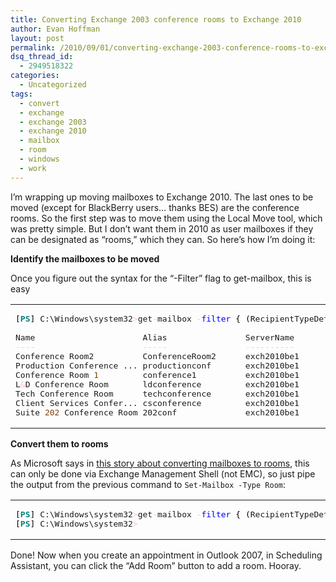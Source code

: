 ```yaml
---
title: Converting Exchange 2003 conference rooms to Exchange 2010
author: Evan Hoffman
layout: post
permalink: /2010/09/01/converting-exchange-2003-conference-rooms-to-exchange-2010/
dsq_thread_id:
  - 2949518322
categories:
  - Uncategorized
tags:
  - convert
  - exchange
  - exchange 2003
  - exchange 2010
  - mailbox
  - room
  - windows
  - work
---
```

I&#8217;m wrapping up moving mailboxes to Exchange 2010. The last ones to be moved (except for BlackBerry users&#8230; thanks BES) are the conference rooms. So the first step was to move them using the Local Move tool, which was pretty simple. But I don&#8217;t want them in 2010 as user mailboxes if they can be designated as &#8220;rooms,&#8221; which they can. So here&#8217;s how I&#8217;m doing it:

**Identify the mailboxes to be moved**

Once you figure out the syntax for the &#8220;-Filter&#8221; flag to get-mailbox, this is easy

<div class="wp_syntax">
  <table>
    <tr>
      <td class="code">
        <pre class="powershell" style="font-family:monospace;"><span style="color: #000000;">&#91;</span><span style="color: #008080; font-weight: bold;">PS</span><span style="color: #000000;">&#93;</span> C:\Windows\system32<span style="color: pink;">&gt;</span>get<span style="color: pink;">-</span>mailbox <span style="color: pink;">-</span><span style="color: #0000FF;">filter</span> <span style="color: #000000;">&#123;</span> <span style="color: #000000;">&#40;</span>RecipientTypeDetails <span style="color: #FF0000;">-eq</span> <span style="color: #800000;">"UserMailbox"</span><span style="color: #000000;">&#41;</span> <span style="color: #FF0000;">-and</span> <span style="color: #000000;">&#40;</span> DisplayName <span style="color: #FF0000;">-like</span> <span style="color: #800000;">"*conference*"</span><span style="color: #000000;">&#41;</span> <span style="color: #000000;">&#125;</span>
&nbsp;
Name                      Alias                ServerName       ProhibitSendQuota
<span style="color: pink;">----</span>                      <span style="color: pink;">-----</span>                <span style="color: pink;">----------</span>       <span style="color: pink;">-----------------</span>
Conference Room2          ConferenceRoom2      exch2010be1      unlimited
Production Conference ... productionconf       exch2010be1      unlimited
Conference Room <span style="color: #804000;">1</span>         conference1          exch2010be1      unlimited
L<span style="color: pink;">&</span>D Conference Room       ldconference         exch2010be1      unlimited
Tech Conference Room      techconference       exch2010be1      unlimited
Client Services Confer... csconference         exch2010be1      unlimited
Suite <span style="color: #804000;">202</span> Conference Room 202conf              exch2010be1      unlimited</pre>
      </td>
    </tr>
  </table>
</div>

**Convert them to rooms**

As Microsoft says in <a href="http://technet.microsoft.com/en-us/library/bb201749.aspx" onclick="_gaq.push(['_trackEvent', 'outbound-article', 'http://technet.microsoft.com/en-us/library/bb201749.aspx', 'this story about converting mailboxes to rooms']);" >this story about converting mailboxes to rooms</a>, this can only be done via Exchange Management Shell (not EMC), so just pipe the output from the previous command to `Set-Mailbox -Type Room`:

<div class="wp_syntax">
  <table>
    <tr>
      <td class="code">
        <pre class="powershell" style="font-family:monospace;"><span style="color: #000000;">&#91;</span><span style="color: #008080; font-weight: bold;">PS</span><span style="color: #000000;">&#93;</span> C:\Windows\system32<span style="color: pink;">&gt;</span>get<span style="color: pink;">-</span>mailbox <span style="color: pink;">-</span><span style="color: #0000FF;">filter</span> <span style="color: #000000;">&#123;</span> <span style="color: #000000;">&#40;</span>RecipientTypeDetails <span style="color: #FF0000;">-eq</span> <span style="color: #800000;">"UserMailbox"</span><span style="color: #000000;">&#41;</span> <span style="color: #FF0000;">-and</span> <span style="color: #000000;">&#40;</span> DisplayName <span style="color: #FF0000;">-like</span> <span style="color: #800000;">"*conference*"</span><span style="color: #000000;">&#41;</span> <span style="color: #000000;">&#125;</span> <span style="color: pink;">|</span> set<span style="color: pink;">-</span>mailbox <span style="color: pink;">-</span><span style="color: #008080; font-weight: bold;">type</span> room
<span style="color: #000000;">&#91;</span><span style="color: #008080; font-weight: bold;">PS</span><span style="color: #000000;">&#93;</span> C:\Windows\system32<span style="color: pink;">&gt;</span></pre>
      </td>
    </tr>
  </table>
</div>

Done! Now when you create an appointment in Outlook 2007, in Scheduling Assistant, you can click the &#8220;Add Room&#8221; button to add a room. Hooray.